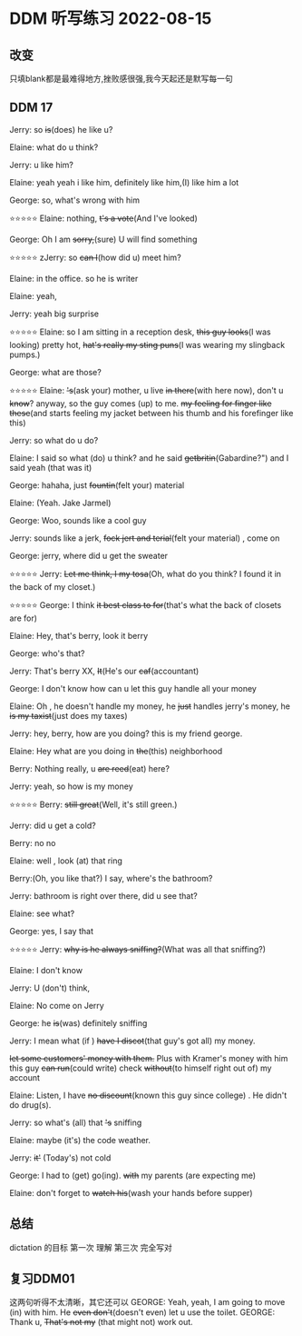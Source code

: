 # DDM 听写练习 2022-08-15

## 改变

只填blank都是最难得地方,挫败感很强,我今天起还是默写每一句

## DDM 17

Jerry: so ~~is~~(does) he like u?

Elaine: what do u think? 

Jerry: u like him?

Elaine: yeah yeah i like him, definitely like him,(I) like him a lot

George: so, what's wrong with him

⭐️⭐️⭐⭐️⭐ Elaine: nothing, ~~t's a vote~~(And I've looked)

George: Oh I am ~~sorry,~~(sure) U will find something

⭐️⭐️⭐⭐️⭐ zJerry: so ~~can I~~(how did u) meet him?

Elaine: in the office. so he is  writer

Elaine: yeah,

Jerry: yeah big surprise

⭐️⭐️⭐⭐️⭐ Elaine: so I am sitting in a reception desk, ~~this guy looks~~(I was looking) pretty hot, ~~hat's really my sting puns~~(I
was wearing my slingback pumps.)

George: what are those?

⭐️⭐️⭐⭐️⭐ Elaine: ~~'s~~(ask your) mother, u live ~~in there~~(with here now), don't u ~~know~~? anyway, so the guy comes (up) to me. 
        ~~my feeling for finger like these~~(and starts feeling my jacket between his thumb and his forefinger like this) 

Jerry: so what do u do?

Elaine: I said so what (do) u think? and he said ~~getbritin~~(Gabardine?") and I said yeah (that was it)

George: hahaha, just ~~fountin~~(felt your) material

Elaine: (Yeah. Jake Jarmel)

George: Woo, sounds like a cool guy

Jerry: sounds like a jerk,  ~~fock jert and terial~~(felt your material) , come on

George: jerry, where did u get the sweater

⭐️⭐️⭐⭐️⭐ Jerry: ~~Let me think, I my tosa~~(Oh, what do you think? I found it in the back of my closet.)

⭐️⭐️⭐⭐️⭐ George: I think ~~it best class to for~~(that's what the back of closets are for)

Elaine: Hey, that's berry, look it berry

George: who's that?

Jerry: That's berry XX, ~~It~~(He's our ~~caf~~(accountant)

George: I don't know how can u let this guy handle all your money

Elaine: Oh , he doesn't handle my money, he ~~just~~ handles jerry's money, he ~~is my taxist~~(just does my taxes)

Jerry: hey, berry, how are you doing? this is my friend george.

Elaine: Hey what are you doing in ~~the~~(this) neighborhood

Berry: Nothing really, u ~~are reed~~(eat) here?

Jerry: yeah, so how is my money

⭐️⭐️⭐⭐️⭐ Berry: ~~still great~~(Well, it's still green.)

Jerry: did u get a cold?

Berry: no no 

Elaine: well , look (at) that ring

Berry:(Oh, you like that?) I say, where's the bathroom?

Jerry: bathroom is right over there, did u see that?

Elaine: see what?

George: yes, I say that 

⭐️⭐️⭐⭐️⭐ Jerry: ~~why is he always sniffing?~~(What was all that sniffing?)

Elaine: I don't know

Jerry: U (don't) think,

Elaine: No come on Jerry 

George: he ~~is~~(was) definitely sniffing

Jerry: I mean what (if ) ~~have I discot~~(that guy's got all)  my money. 

~~let some customers' money with them.~~ Plus with Kramer's money with him
this guy ~~can run~~(could write) check ~~without~~(to himself right out of) my account

Elaine: Listen, I have ~~no discount~~(known this guy since college) . He didn't do drug(s).

Jerry: so what's (all) that ~~'s~~ sniffing

Elaine: maybe (it's) the code weather.

Jerry: ~~it'~~ (Today's) not cold

George: I had to (get) go(ing). ~~with~~ my parents (are expecting me)

Elaine: don't forget to ~~watch his~~(wash your hands before supper)


## 总结

dictation 的目标
第一次 理解
第三次 完全写对


## 复习DDM01

这两句听得不太清晰，其它还可以
GEORGE: Yeah, yeah, I am going to move (in) with him. He ~~even don't~~(doesn't even) let u use the toilet.
GEORGE: Thank u, ~~That's not my~~ (that might not) work out.